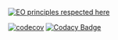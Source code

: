 [![EO principles respected here](https://www.elegantobjects.org/badge.svg)](https://www.elegantobjects.org)

[![codecov](https://codecov.io/gh/varya-kot/teleroute/graph/badge.svg?token=G4M5GKNBHC)](https://codecov.io/gh/varya-kot/teleroute)
[![Codacy Badge](https://app.codacy.com/project/badge/Grade/856c14036291498b8c7b106568d098ad)](https://app.codacy.com/gh/varya-kot/teleroute/dashboard?utm_source=gh&utm_medium=referral&utm_content=&utm_campaign=Badge_grade)
